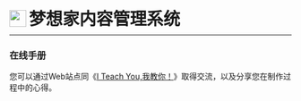 <div style="display: flex;">
	<img src="https://oss.iteachyou.cc/logo.png" height="30" />
	<div style="margin-left: 5px; font-size: 30px; line-height: 30px; font-weight: bold;">梦想家内容管理系统</div>
</div>

----------
### 在线手册

<p>您可以通过Web站点同《<a href="http://www.iteachyou.cc" title="I Teach You，我教你！" target="_blank">I Teach You,我教你！</a>》取得交流，以及分享您在制作过程中的心得。</p>
